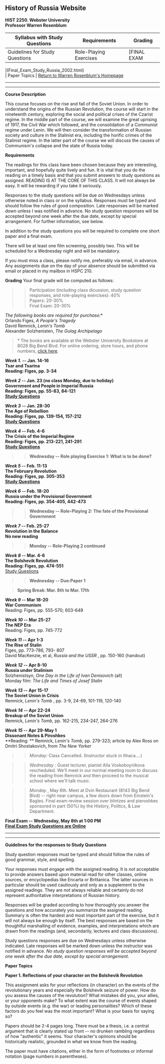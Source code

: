 ##  History of Russia Website

**HIST 2250. Webster University**  
**Professor Warren Rosenblum**

  
Syllabus with Study Questions |  Requirements |  Grading  
---|---|---  
Guidelines for Study Questions |   Role-Playing Exercises |  [FINAL EXAM
](Final_Exam_Study_Russia_2002.html)  
  |  Paper Topics |  [Return to Warren Rosenblum's
Homepage](http://www.webster.edu/~wrosenbl/)  
  
* * *

* * *

**Course Description**

This course focuses on the rise and fall of the Soviet Union. In order to
understand the origins of the Russian Revolution, the course will start in the
nineteenth century, exploring the social and political crises of the Czarist
regime. In the middle part of the course, we will examine the great uprising
of 1917, the Civil War which followed, and the consolidation of a Communist
regime under Lenin. We will then consider the transformation of Russian
society and culture in the Stalinist era, including the horific crimes of the
Stalinist regime. In the latter part of the course we will discuss the causes
of Communism's collapse and the state of Russia today.

**Requirements**

The readings for this class have been chosen because they are interesting,
important, and hopefully quite lively and fun. It is vital that you do the
reading on a timely basis and that you submit answers to study questions as
assigned. READING IS AT THE CORE OF THIS CLASS. It will not always be easy. It
will be rewarding if you take it seriously.

Responses to the study questions will be due on Wednesdays unless otherwise
noted in class or on the syllabus. Responses must be typed and should follow
the rules of good composition. Late responses will be marked down unless I was
notified in advance. No study question responses will be accepted beyond one
week after the due date, except by special arrangement. For further
information, see below.

In addition to the study questions you will be required to complete one short
paper and a final exam.

There will be at least one film screening, possibly two. This will be
scheduled for a Wednesday night and will be mandatory.

If you must miss a class, please notify me, preferably via email, in advance.
Any assignments due on the day of your absence should be submitted via email
or placed in my mailbox in HSPC 210.

**Grading** Your final grade will be computed as follows:

> > Participation (including class dicussion, study question responses, and
role-playing exercises):  40%  
> Papers: 20-30%  
> Final Exam: 20-30%

**The following books are required for purchase*:**  
Orlando Figes, _A People's Tragedy_  
David Remnick, _Lenin's Tomb_  
Alexander Solzhenisten, _The Gulag Archipelago_

> _*_ The books are available at the Webster University Bookstore at 8028 Big
Bend Blvd. For online ordering, store hours, and phone numbers, [click
here](http://stores.efollett.com/eFollett/standard/index.gtml?dirName=webster).

**_Week 1._ \-- Jan. 14-16**  
**Tsar and Tsarina**  
**Reading: Figes, pp. 3-34**

**_Week 2_ \-- Jan. 23 (no class Monday, due to holiday)**  
**Government and People in Imperial Russia**  
**Reading: Figes, pp. 55-83, 84-121**  
**[Study Questions](http://www.webster.edu/~wrosenbl/r-study2.html)**

**_Week 3_ \-- Jan. 28-30**  
**The Age of Rebellion**  
**Reading: Figes, pp. 139-154, 157-212**  
**[Study Questions](http://www.webster.edu/~wrosenbl/r-study3.html)**  


**_Week 4_ \-- Feb. 4-6**  
**The Crisis of the Imperial Regime**  
**Reading: Figes, pp. 213-221, 241-291**  
**[Study Questions](http://www.webster.edu/~wrosenbl/r-study4.htm)**

> > **Wednesday -- Role playing Exercise 1:   What is to be done?**

**_Week 5_ \-- Feb. 11-13**  
**The February Revolution**  
**Reading: Figes, pp. 305-353**  
**[Study Questions](http://www.webster.edu/~wrosenbl/r-study5.htm)**

**_Week 6_ \-- Feb. 18-20**  
**Russia under the Provisional Government**  
**Reading: Figes, pp. 354-405, 442-473**

> > **Wednesday -- Role-Playing   2: The fate of the Provisional Government**

**_Week 7_ \-- Feb. 25-27**  
**Revolution in the Balance**  
**No new reading**

> > **Monday -- Role-Playing 2 continued**

**_Week 8_ \-- Mar. 4-6**  
**The Bolshevik Revolution**  
**Reading: Figes, pp. 474-551**  
[Study Questions](http://www.webster.edu/~wrosenbl/r-study8.html)

> > **Wednesday -- Due:Paper 1**

> **Spring Break: Mar. 8th to Mar. 17th**

**_Week 9_ \-- Mar 18-20**  
**War Communism**  
Reading: Figes, pp. 555-570; 603-649

**_Week 10_ \-- Mar 25-27**  
**The NEP Era**  
Reading: Figes, pp. 745-772

**_Week 11_ \-- Apr 1-3**  
**The Rise of Stalin**  
Figes, pp. 773-786, 793- 807  
David MacKenzie, et al, _Russia and the USSR_ , pp. 150-160 (handout)

**_Week 12_ \-- Apr 8-10**  
**Russia under Stalinism**  
Solzhenistsyn, _One Day in the Life of Ivan Denisovich_ (all)  
            Monday film: _The Life and Times of Josef Stalin_

**_Week 13_ \-- Apr 15-17**  
**The Soviet Union in Crisis**  
Remnick, _Lenin's Tomb_ , pp. 3-9, 24-69, 101-119, 120-140

**_Week 14_ \-- Apr 22-24**  
**Breakup of the Soviet Union**  
Remnick, _Lenin's Tomb,_ pp. 162-215, 234-247, 264-276

**_Week 15_ \-- Apr 29-May 1**  
**Dissonant Notes & Piroshkes**  
**Reading:  ** Remnick, _Lenin's Tomb,_ pp. 279-323; article by Alex Ross on
Dmitri Shostakovich, from _The New Yorker_

> > _Monday:_ Class Cancelled. (Instructor stuck in Ithaca....)

>>

>> _Wednesday_ : Guest lecturer, pianist Alla Voskoboynikova rescheduled.
We'll meet in our normal meeting room to discuss the reading from Remnick and
then proceed to the musical school where we'll talk music.

>>

>> _Monday_ , May 6th. Meet at Dvin Restaurant (8143 Big Bend Blvd) \-- right
near campus, a few doors down from Einstein's Bagles. Final exam review
session over blintzes and pieroshkes sponsored in part (50%) by the History,
Politics, & Law  Department.  
>  

**Final Exam -- Wednesday, May 8th at 1:00 PM**  
**[Final Exam Study Questions are
Online](http://www.webster.edu/~wrosenbl/Final_Exam_Study_Russia_2002.html)**  

* * *

* * *

  
**Guidelines for the responses to Study Questions**

Study question responses must be typed and should follow the rules of good
grammar, style, and spelling.

Your responses must engage with the assigned reading. It is _not_ acceptable
to provide answers based upon material read for other classes, online sources,
or encyclopedias like Encarta or Brittanica. The latter sources in particular
should be used cautiously and only as a supplement to the assigned readings.
They are _not_ always reliable and certainly do not represent authoritative
interpretations of Russian history.

Responses will be graded according to how thoroughly you answer the questions
and how accurately you summarize the assigned reading. Summary is often the
hardest and most important part of the exercise, but it will not always be
enough by itself. The best responses are based on the thoughtful marshalling
of evidence, examples, and interpretations which are drawn from the readings
(and, secondarily, lectures and class discussions).

Study questions responses are due on Wednesdays unless otherwise indicated.
Late responses will be marked down unless the instructor was notified in
advance. _No study question responses will be accepted beyond one week after
the due date, except by special arrangement._

**Paper Topics**  


**Paper 1. Reflections of your character on the Bolshevik Revolution**

This assignment asks for your reflections (in character) on the events of the
revolutionary years and especially the Bolshevik seizure of power. How do you
assess the causes of the revolution? What mistakes did you, your allies, or
your opponents make? To what extent was the course of events shaped by outside
events (e.g. the war) or leading personalities? Which of these factors do you
feel was the most important? What is your basis for saying so?

Papers should be 2-4 pages long. There must be a thesis, i.e. a central
argument that is clearly stated up front -- no drunken rambling regardless of
how "authentic" it seems. Your character's opinions should be historically
realistic, grounded in what we know from the reading.

The paper must have citations, either in the form of footnotes or informal
notation (page numbers in parentheses).  
    
    
    


>  

  
    
    


